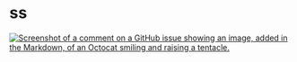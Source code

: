 # ss
[![Screenshot of a comment on a GitHub issue showing an image, added in the Markdown, of an Octocat smiling and raising a tentacle.](https://plus.unsplash.com/premium_photo-1691759388050-9fffebb4e532?ixlib=rb-4.0.3&ixid=M3wxMjA3fDB8MHxlZGl0b3JpYWwtZmVlZHwzMnx8fGVufDB8fHx8fA%3D%3D&auto=format&fit=crop&w=400&q=60)](https://www.google.com)


